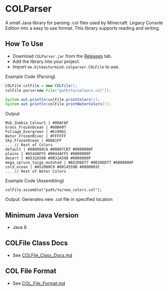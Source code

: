 # COLParser

A small Java library for parsing .col files used by Minecraft: Legacy Console Edition into a easy to use format. This library supports reading and writing.

## How To Use

* Download `COLParser.jar` from the [Releases](https://github.com/BJTMastermind/COLParser/releases) tab.
* Add the library into your project.
* Import `me.bjtmastermind.colparser.COLFile` to use.

Example Code (Parsing)

```java
COLFile colFile = new COLFile();
colFile.parse(new File("path/to/colours.col"));

System.out.println(colFile.printColors());
System.out.println(colFile.printWaterColors());
```

Output

```
Mob_Zombie_Colour1 | #00AFAF
Grass_FrozenOcean | #80B497
Foliage_Evergreen | #619961
Water_FrozenRiver | #FFFFFF
Sky_FrozenOcean | #80A1FF
... // Rest of Colors
default | #800089CA #00007CB7 #0000000F
plains | #A544AFF5 #0044AFF5 #0000000F
desert | #A532A598 #0032A598 #0000000F
mega_spruce_taiga_mutated | #A52D6D77 #002D6D77 #0000000F
cold_ocean | #A52080C9 #0014559B #0000003C
... // Rest of Water Colors
```

Example Code (Assembling)

```
colFile.assemble("path/to/new_colors.col");
```

Output: Generates new .col file in specified location

## Minimum Java Version

* Java 8

## COLFile Class Docs

* See [COLFile_Class_Docs.md](https://github.com/BJTMastermind/COLParser/blob/main/COLFile_Class_Docs.md)

## COL File Format

* See [COL_File_Format.md](https://github.com/BJTMastermind/COLParser/blob/main/COL_File_Format.md)